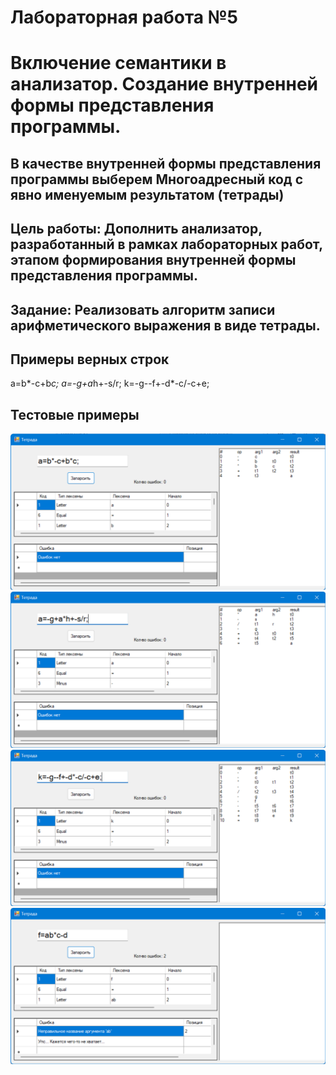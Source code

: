 # Лабораторная работа №5
# Включение семантики в анализатор. Создание внутренней формы представления программы.

## В качестве внутренней формы представления программы выберем Многоадресный код с явно именуемым результатом (тетрады)

## Цель работы: Дополнить анализатор, разработанный в рамках лабораторных работ, этапом формирования внутренней формы представления программы.

## Задание: Реализовать алгоритм записи арифметического выражения в виде тетрады.

## Примеры верных строк
a=b*-c+b*c;
a=-g+a*h+-s/r;
k=-g--f+-d*-c/-c+e;

## Тестовые примеры
<img src="ex1.png">
<img src="ex2.png">
<img src="ex3.png">
<img src="ex4.png">
